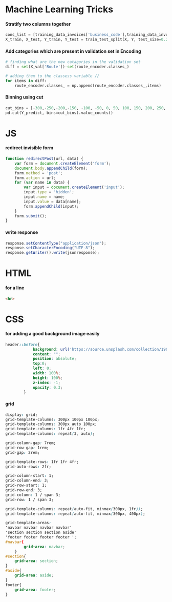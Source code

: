 # Machine Learning Tricks

#### Stratify two columns together

```python
conc_list = [training_data_invoices['business_code'],training_data_invoices['invoice_currency']]
X_train, X_test, Y_train, Y_test = train_test_split(X, Y, test_size=0.2, stratify = pd.concat(conc_list, axis=1), random_state=42)
```

#### Add categories which are present in validation set in Encoding
```python
# finding what are the new catagories in the validation set
diff = set(X_val['Route'])-set(route_encoder.classes_)

# adding them to the classess variable // 
for items in diff:
    route_encoder.classes_ = np.append(route_encoder.classes_,items)
```    

#### Binning using cut
```python
cut_bins = [-300,-250,-200,-150, -100, -50, 0, 50, 100, 150, 200, 250, 300]
pd.cut(Y_predict, bins=cut_bins).value_counts()
```

# JS

#### redirect invisible form
```javascript
function redirectPost(url, data) {
    var form = document.createElement('form');
    document.body.appendChild(form);
    form.method = 'post';
    form.action = url;
    for (var name in data) {
        var input = document.createElement('input');
        input.type = 'hidden';
        input.name = name;
        input.value = data[name];
        form.appendChild(input);
    }
    form.submit();
}
```
#### write response

```javascript
response.setContentType("application/json");
response.setCharacterEncoding("UTF-8");
response.getWriter().write(jsonresponse);
```

# HTML

#### for a line

```html
<hr> 
```


# CSS

#### for adding a good background image easily

```css
header::before{
            background: url('https://source.unsplash.com/collection/190727/1600x900') no-repeat center center/cover;
            content: "";
            position: absolute;
            top:0;
            left: 0;
            width: 100%;
            height: 100%;
            z-index: -1;
            opacity: 0.3;
        }

```

#### grid

```css
display: grid;
grid-template-columns: 300px 100px 100px;
grid-template-columns: 300px auto 100px;
grid-template-columns: 1fr 4fr 1fr;
grid-template-columns: repeat(3, auto);

grid-column-gap: 7rem;
grid-row-gap: 1rem;
grid-gap: 2rem;

grid-template-rows: 1fr 1fr 4fr;
grid-auto-rows: 2fr;

grid-column-start: 1;
grid-column-end: 3;
grid-row-start: 1;
grid-row-end: 3;
grid-column: 1 / span 3;
grid-row: 1 / span 3;

grid-template-columns: repeat(auto-fit, minmax(300px, 1fr));
grid-template-columns: repeat(auto-fit, minmax(300px, 400px);

grid-template-areas: 
'navbar navbar navbar navbar' 
'section section section aside'
'footer footer footer footer ';
#navbar{
        grid-area: navbar;
    }
#section{
    grid-area: section;
}
#aside{
    grid-area: aside;
}
footer{
    grid-area: footer;
}

```
